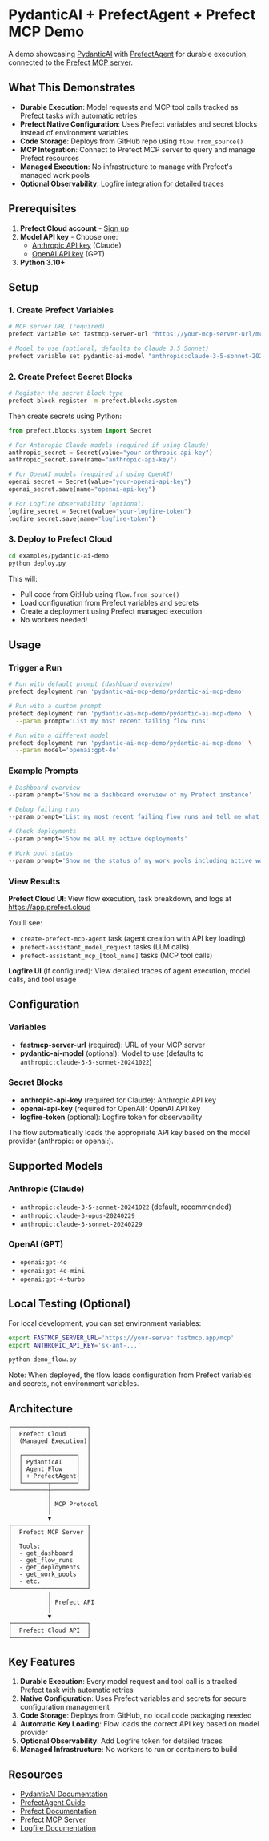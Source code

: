 # PydanticAI + PrefectAgent + Prefect MCP Demo

A demo showcasing [PydanticAI](https://ai.pydantic.dev) with [PrefectAgent](https://ai.pydantic.dev/durable_execution/prefect/) for durable execution, connected to the [Prefect MCP server](https://github.com/PrefectHQ/prefect-mcp-server).

## What This Demonstrates

- **Durable Execution**: Model requests and MCP tool calls tracked as Prefect tasks with automatic retries
- **Prefect Native Configuration**: Uses Prefect variables and secret blocks instead of environment variables
- **Code Storage**: Deploys from GitHub repo using `flow.from_source()`
- **MCP Integration**: Connect to Prefect MCP server to query and manage Prefect resources
- **Managed Execution**: No infrastructure to manage with Prefect's managed work pools
- **Optional Observability**: Logfire integration for detailed traces

## Prerequisites

1. **Prefect Cloud account** - [Sign up](https://app.prefect.cloud)
2. **Model API key** - Choose one:
   - [Anthropic API key](https://console.anthropic.com/) (Claude)
   - [OpenAI API key](https://platform.openai.com/api-keys) (GPT)
3. **Python 3.10+**

## Setup

### 1. Create Prefect Variables

```bash
# MCP server URL (required)
prefect variable set fastmcp-server-url "https://your-mcp-server-url/mcp"

# Model to use (optional, defaults to Claude 3.5 Sonnet)
prefect variable set pydantic-ai-model "anthropic:claude-3-5-sonnet-20241022"
```

### 2. Create Prefect Secret Blocks

```bash
# Register the secret block type
prefect block register -m prefect.blocks.system
```

Then create secrets using Python:

```python
from prefect.blocks.system import Secret

# For Anthropic Claude models (required if using Claude)
anthropic_secret = Secret(value="your-anthropic-api-key")
anthropic_secret.save(name="anthropic-api-key")

# For OpenAI models (required if using OpenAI)
openai_secret = Secret(value="your-openai-api-key")
openai_secret.save(name="openai-api-key")

# For Logfire observability (optional)
logfire_secret = Secret(value="your-logfire-token")
logfire_secret.save(name="logfire-token")
```

### 3. Deploy to Prefect Cloud

```bash
cd examples/pydantic-ai-demo
python deploy.py
```

This will:
- Pull code from GitHub using `flow.from_source()`
- Load configuration from Prefect variables and secrets
- Create a deployment using Prefect managed execution
- No workers needed!

## Usage

### Trigger a Run

```bash
# Run with default prompt (dashboard overview)
prefect deployment run 'pydantic-ai-mcp-demo/pydantic-ai-mcp-demo'

# Run with a custom prompt
prefect deployment run 'pydantic-ai-mcp-demo/pydantic-ai-mcp-demo' \
  --param prompt='List my most recent failing flow runs'

# Run with a different model
prefect deployment run 'pydantic-ai-mcp-demo/pydantic-ai-mcp-demo' \
  --param model='openai:gpt-4o'
```

### Example Prompts

```bash
# Dashboard overview
--param prompt='Show me a dashboard overview of my Prefect instance'

# Debug failing runs
--param prompt='List my most recent failing flow runs and tell me what failed'

# Check deployments
--param prompt='Show me all my active deployments'

# Work pool status
--param prompt='Show me the status of my work pools including active workers'
```

### View Results

**Prefect Cloud UI**: View flow execution, task breakdown, and logs at https://app.prefect.cloud

You'll see:
- `create-prefect-mcp-agent` task (agent creation with API key loading)
- `prefect-assistant_model_request` tasks (LLM calls)
- `prefect-assistant_mcp_[tool_name]` tasks (MCP tool calls)

**Logfire UI** (if configured): View detailed traces of agent execution, model calls, and tool usage

## Configuration

### Variables

- **fastmcp-server-url** (required): URL of your MCP server
- **pydantic-ai-model** (optional): Model to use (defaults to `anthropic:claude-3-5-sonnet-20241022`)

### Secret Blocks

- **anthropic-api-key** (required for Claude): Anthropic API key
- **openai-api-key** (required for OpenAI): OpenAI API key
- **logfire-token** (optional): Logfire token for observability

The flow automatically loads the appropriate API key based on the model provider (anthropic: or openai:).

## Supported Models

### Anthropic (Claude)
- `anthropic:claude-3-5-sonnet-20241022` (default, recommended)
- `anthropic:claude-3-opus-20240229`
- `anthropic:claude-3-sonnet-20240229`

### OpenAI (GPT)
- `openai:gpt-4o`
- `openai:gpt-4o-mini`
- `openai:gpt-4-turbo`

## Local Testing (Optional)

For local development, you can set environment variables:

```bash
export FASTMCP_SERVER_URL='https://your-server.fastmcp.app/mcp'
export ANTHROPIC_API_KEY='sk-ant-...'

python demo_flow.py
```

Note: When deployed, the flow loads configuration from Prefect variables and secrets, not environment variables.

## Architecture

```
┌─────────────────────┐
│  Prefect Cloud      │
│  (Managed Execution)│
│                     │
│  ┌───────────────┐  │
│  │ PydanticAI    │  │
│  │ Agent Flow    │  │
│  │ + PrefectAgent│  │
│  └───────┬───────┘  │
└──────────┼──────────┘
           │
           │ MCP Protocol
           │
           ▼
┌─────────────────────┐
│  Prefect MCP Server │
│                     │
│  Tools:             │
│  - get_dashboard    │
│  - get_flow_runs    │
│  - get_deployments  │
│  - get_work_pools   │
│  - etc.             │
└─────────────────────┘
           │
           │ Prefect API
           │
           ▼
┌─────────────────────┐
│  Prefect Cloud API  │
└─────────────────────┘
```

## Key Features

1. **Durable Execution**: Every model request and tool call is a tracked Prefect task with automatic retries
2. **Native Configuration**: Uses Prefect variables and secrets for secure configuration management
3. **Code Storage**: Deploys from GitHub, no local code packaging needed
4. **Automatic Key Loading**: Flow loads the correct API key based on model provider
5. **Optional Observability**: Add Logfire token for detailed traces
6. **Managed Infrastructure**: No workers to run or containers to build

## Resources

- [PydanticAI Documentation](https://ai.pydantic.dev)
- [PrefectAgent Guide](https://ai.pydantic.dev/durable_execution/prefect/)
- [Prefect Documentation](https://docs.prefect.io)
- [Prefect MCP Server](https://github.com/PrefectHQ/prefect-mcp-server)
- [Logfire Documentation](https://logfire.pydantic.dev)
